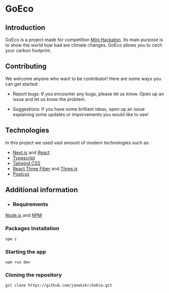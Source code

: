# GoEco

## Introduction 
GoEco is a project made for competition [Mini Hackaton](https://nowaakademia.org/mini-hackathon/mini-hackathon-edycja-iii/). Its main purpose is to show the world how bad are climate changes. GoEco allows you to cech your carbon footprint. 

## Contributing 
We welcome anyone who want to be contributor! Here are some ways you can get started:

- Report bugs: If you encounter any bugs, please let us know. Open up an issue and let us know the problem.

- Suggestions: If you have some brilliant ideas, open up an issue explaining some updates or imporvements you would like to see!

## Technologies
In this project we used vast amount of modern technologies such as:

- [Next.js](https://nextjs.org/) and [React](https://react.dev/)
- [Typescript](https://www.typescriptlang.org/)
- [Tailwind CSS](https://tailwindcss.com)
- [React Three Fiber](https://docs.pmnd.rs/react-three-fiber/getting-started/introduction) and [Three.js](https://threejs.org/)
- [Postcss](https://postcss.org/)

## Additional information

- ### Requirements

[Node.js](https://nodejs.org/en) and [NPM](https://www.npmjs.com/)

### Packages Installation

```shell
npm i
```

### Starting the app 

```shell
npm run dev
```

### Cloning the repository

```shell
git clone https://github.com/janekskr/GoEco.git
```
